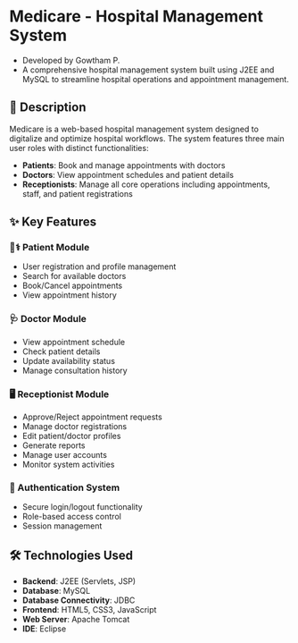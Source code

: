 # Medicare - Hospital Management System
- Developed by Gowtham P.
- A comprehensive hospital management system built using J2EE and MySQL to streamline hospital operations and appointment management.

## 📖 Description

Medicare is a web-based hospital management system designed to digitalize and optimize hospital workflows. The system features three main user roles with distinct functionalities:

- **Patients**: Book and manage appointments with doctors
- **Doctors**: View appointment schedules and patient details
- **Receptionists**: Manage all core operations including appointments, staff, and patient registrations

## ✨ Key Features

### 👨⚕️ Patient Module
- User registration and profile management
- Search for available doctors
- Book/Cancel appointments
- View appointment history

### 🩺 Doctor Module
- View appointment schedule
- Check patient details
- Update availability status
- Manage consultation history

### 🖥️ Receptionist Module
- Approve/Reject appointment requests
- Manage doctor registrations
- Edit patient/doctor profiles
- Generate reports
- Manage user accounts
- Monitor system activities

### 🔐 Authentication System
- Secure login/logout functionality
- Role-based access control
- Session management

## 🛠️ Technologies Used

- **Backend**: J2EE (Servlets, JSP)
- **Database**: MySQL
- **Database Connectivity**: JDBC
- **Frontend**: HTML5, CSS3, JavaScript
- **Web Server**: Apache Tomcat
- **IDE**: Eclipse
